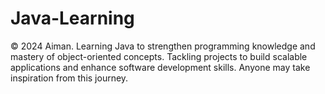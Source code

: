 # Java-Learning
© 2024 Aiman. Learning Java to strengthen programming knowledge and mastery of object-oriented concepts. Tackling projects to build scalable applications and enhance software development skills. Anyone may take inspiration from this journey.